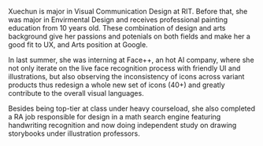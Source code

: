 Xuechun is major in Visual Communication Design at RIT. Before that, she was major in Envirmental Design and receives professional painting education from 10 years old. These combination of design and arts background give her passions and potenials on both fields and make her a good fit to UX, and Arts position at Google. 

In last summer, she was interning at Face++, an hot AI company, where she not only iterate on the live face recognition process with friendly UI and illustrations, but also observing the inconsistency of icons across variant products thus redesign a whole new set of icons (40+) and greatly contribute to the overall visual languages.

Besides being top-tier at class under heavy courseload, she also completed a RA job responsible for design in a math search engine featuring handwriting recognition and now doing independent study on drawing storybooks under illustration professors.



 